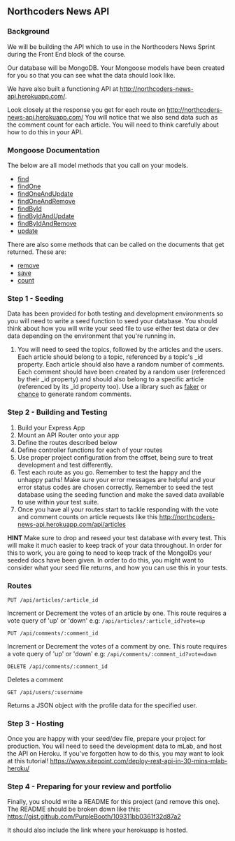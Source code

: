 ## Northcoders News API

### Background

We will be building the API which to use in the Northcoders News Sprint during the Front End block of the course.

Our database will be MongoDB. Your Mongoose models have been created for you so that you can see what the data should look like.

We have also built a functioning API at http://northcoders-news-api.herokuapp.com/.

Look closely at the response you get for each route on http://northcoders-news-api.herokuapp.com/ You will notice that we also send data such as the comment count for each article. You will need to think carefully about how to do this in your API.

### Mongoose Documentation

The below are all model methods that you call on your models.

* [find](http://mongoosejs.com/docs/api.html#model_Model.find)
* [findOne](http://mongoosejs.com/docs/api.html#model_Model.findOne)
* [findOneAndUpdate](http://mongoosejs.com/docs/api.html#model_Model.findOneAndUpdate)
* [findOneAndRemove](http://mongoosejs.com/docs/api.html#model_Model.findOneAndRemove)
* [findById](http://mongoosejs.com/docs/api.html#model_Model.findById)
* [findByIdAndUpdate](http://mongoosejs.com/docs/api.html#model_Model.findByIdAndUpdate)
* [findByIdAndRemove](http://mongoosejs.com/docs/api.html#model_Model.findByIdAndRemove)
* [update](http://mongoosejs.com/docs/api.html#model_Model.update)

There are also some methods that can be called on the documents that get returned. These are:

* [remove](http://mongoosejs.com/docs/api.html#model_Model-remove)
* [save](http://mongoosejs.com/docs/api.html#model_Model-save)
* [count](http://mongoosejs.com/docs/api.html#model_Model.count)

### Step 1 - Seeding

Data has been provided for both testing and development environments so you will need to write a seed function to seed your database. You should think about how you will write your seed file to use either test data or dev data depending on the environment that you're running in.

1.  You will need to seed the topics, followed by the articles and the users. Each article should belong to a topic, referenced by a topic's \_id property. Each article should also have a random number of comments. Each comment should have been created by a random user (referenced by their \_id property) and should also belong to a specific article (referenced by its \_id property too). Use a library such as [faker](https://www.npmjs.com/package/faker) or [chance](https://www.npmjs.com/package/chance) to generate random comments.

### Step 2 - Building and Testing

1.  Build your Express App
2.  Mount an API Router onto your app
3.  Define the routes described below
4.  Define controller functions for each of your routes
5.  Use proper project configuration from the offset, being sure to treat development and test differently.
6.  Test each route as you go. Remember to test the happy and the unhappy paths! Make sure your error messages are helpful and your error status codes are chosen correctly. Remember to seed the test database using the seeding function and make the saved data available to use within your test suite.
7.  Once you have all your routes start to tackle responding with the vote and comment counts on article requests like this http://northcoders-news-api.herokuapp.com/api/articles

**HINT** Make sure to drop and reseed your test database with every test. This will make it much easier to keep track of your data throughout. In order for this to work, you are going to need to keep track of the MongoIDs your seeded docs have been given. In order to do this, you might want to consider what your seed file returns, and how you can use this in your tests.

### Routes

``` http
PUT /api/articles/:article_id
```

Increment or Decrement the votes of an article by one. This route requires a vote query of 'up' or 'down'
e.g: `/api/articles/:article_id?vote=up`

``` http
PUT /api/comments/:comment_id
```

Increment or Decrement the votes of a comment by one. This route requires a vote query of 'up' or 'down'
e.g: `/api/comments/:comment_id?vote=down`

``` http
DELETE /api/comments/:comment_id
```

Deletes a comment

``` http
GET /api/users/:username
```

Returns a JSON object with the profile data for the specified user.

### Step 3 - Hosting

Once you are happy with your seed/dev file, prepare your project for production. You will need to seed the development data to mLab, and host the API on Heroku. If you've forgotten how to do this, you may want to look at this tutorial! https://www.sitepoint.com/deploy-rest-api-in-30-mins-mlab-heroku/

### Step 4 - Preparing for your review and portfolio

Finally, you should write a README for this project (and remove this one). The README should be broken down like this: https://gist.github.com/PurpleBooth/109311bb0361f32d87a2

It should also include the link where your herokuapp is hosted.

